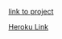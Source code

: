 <a href="https://szymonjak.github.io/individual-project-1/dist/">link to project</a>

<a href="https://arcane-taiga-40725.herokuapp.com/">Heroku Link</a>